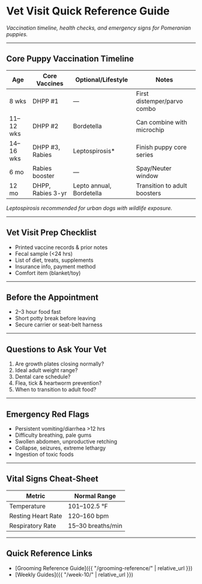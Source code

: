 # Vet Visit Quick Reference Guide
*Vaccination timeline, health checks, and emergency signs for Pomeranian puppies.*

---

## Core Puppy Vaccination Timeline
| Age | Core Vaccines | Optional/Lifestyle | Notes |
|-----|--------------|-------------------|-------|
| 8 wks | DHPP #1 | — | First distemper/parvo combo |
| 11–12 wks | DHPP #2 | Bordetella | Can combine with microchip |
| 14–16 wks | DHPP #3, Rabies | Leptospirosis* | Finish puppy core series |
| 6 mo | Rabies booster | — | Spay/Neuter window |
| 12 mo | DHPP, Rabies 3-yr | Lepto annual, Bordetella | Transition to adult boosters |

*Leptospirosis recommended for urban dogs with wildlife exposure.*

---

## Vet Visit Prep Checklist
- Printed vaccine records & prior notes
- Fecal sample (<24 hrs)
- List of diet, treats, supplements
- Insurance info, payment method
- Comfort item (blanket/toy)

---

## Before the Appointment
- 2–3 hour food fast
- Short potty break before leaving
- Secure carrier or seat-belt harness

---

## Questions to Ask Your Vet
1. Are growth plates closing normally?
2. Ideal adult weight range?
3. Dental care schedule?
4. Flea, tick & heartworm prevention?
5. When to transition to adult food?

---

## Emergency Red Flags
- Persistent vomiting/diarrhea >12 hrs
- Difficulty breathing, pale gums
- Swollen abdomen, unproductive retching
- Collapse, seizures, extreme lethargy
- Ingestion of toxic foods

---

## Vital Signs Cheat-Sheet
| Metric | Normal Range |
|--------|--------------|
| Temperature | 101–102.5 °F |
| Resting Heart Rate | 120–160 bpm |
| Respiratory Rate | 15–30 breaths/min |

---

## Quick Reference Links
- [Grooming Reference Guide]({{ "/grooming-reference/" | relative_url }})
- [Weekly Guides]({{ "/week-10/" | relative_url }}) 